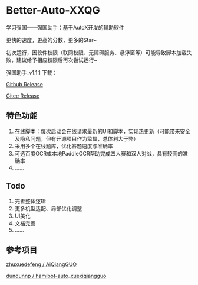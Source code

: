 # Better-Auto-XXQG
学习强国——强国助手：基于AutoX开发的辅助软件

更快的速度，更高的分数，更多的Star~

初次运行，因软件权限（联网权限、无障碍服务、悬浮窗等）可能导致脚本加载失败，建议给予相应权限后再次尝试运行~

强国助手_v1.1.1 下载：

[Github Release](https://github.com/sec-an/Better-Auto-XXQG/releases/download/v1.1.1/v1.1.1.apk)

[Gitee Release](https://gitee.com/sec-an/js/attach_files/968866/download/v1.1.1.apk)


## 特色功能
1. 在线脚本：每次启动会在线请求最新的UI和脚本，实现热更新（可能带来安全及隐私问题，但有开源项目作为监督，总体利大于弊）
2. 采用多个在线题库，优化答题速度与准确率
3. 可选百度OCR或本地PaddleOCR帮助完成四人赛和双人对战，具有较高的准确率
4. ……

## Todo
1. 完善整体逻辑
2. 更多机型适配、局部优化调整
3. UI美化
4. 文档完善
5. ……

## 参考项目
[zhuxuedefeng / AiQiangGUO](https://github.com/zhuxuedefeng/AiQiangGUO)

[dundunnp / hamibot-auto_xuexiqiangguo](https://github.com/dundunnp/hamibot-auto_xuexiqiangguo)
